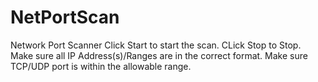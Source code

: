 # NetPortScan
 Network Port Scanner
Click Start to start the scan.
CLick Stop to Stop.
Make sure all IP Address(s)/Ranges are in the correct format.
Make sure TCP/UDP port is within the allowable range.
